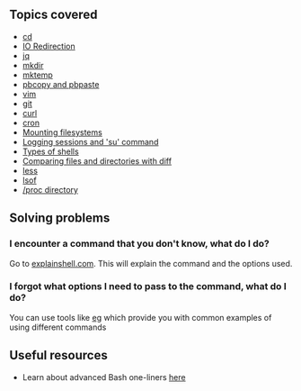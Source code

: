 ## Topics covered

* [cd](docs/cd.md)
* [IO Redirection](docs/io-redirection.md)
* [jq](docs/jq.md)
* [mkdir](docs/mkdir.md)
* [mktemp](docs/mktemp.md)
* [pbcopy and pbpaste](docs/pbcopy-pbpaste.md)
* [vim](docs/vim.md)
* [git](docs/git.md)
* [curl](docs/curl.md)
* [cron](docs/cron.md)
* [Mounting filesystems](docs/mount.md)
* [Logging sessions and 'su' command](docs/su.md)
* [Types of shells](docs/shells.md)
* [Comparing files and directories with diff](docs/diff.md)
* [less](docs/less.md)
* [lsof](docs/lsof.md)
* [/proc directory](docs/proc-directory.md)


## Solving problems

### I encounter a command that you don't know, what do I do?

Go to [explainshell.com](https://explainshell.com/). This will explain the command and the options used.

### I forgot what options I need to pass to the command, what do I do?

You can use tools like [eg](https://github.com/srsudar/eg) which provide you with common examples of using different commands

## Useful resources

* Learn about advanced Bash one-liners [here](http://www.bashoneliners.com/)
